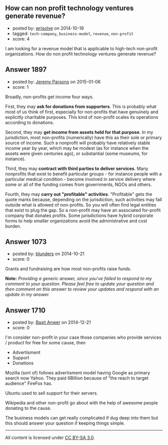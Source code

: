 ## How can non profit technology ventures generate revenue?

- posted by: [wrisolve](https://stackexchange.com/users/2766908/wrisolve) on 2014-10-19
- tagged: `tech-company`, `business-model`, `revenue`, `non-profit`
- score: 4

I am looking for a revenue model that is applicable to high-tech non-profit organizations. How do non profit technology ventures generate revenue? 

   


## Answer 1897

- posted by: [Jeremy Parsons](https://stackexchange.com/users/497810/jeremy-parsons) on 2015-01-06
- score: 1

Broadly, non-profits get income four ways.

First, they may **ask for donations from supporters**. This is probably what most of us think of first, especially for non-profits that have genuinely and explicitly charitable purposes. This kind of non-profit scales its operations according to donations.

Second, they may **get income from assets held for that purpose**. In my jurisdiction, most non-profits (numerically) have this as their sole or primary source of income. Such a nonprofit will probably have relatively stable income year by year, which may be modest (as for instance when the assets were given centuries ago), or substantial (some museums, for instance).

Third, they may **contract with third parties to deliver services**. Many nonprofits that exist to benefit particular groups - for instance people with a particular medical condition - become involved in service delivery where some or all of the funding comes from governments, NGOs and others.

Fourth, they may **carry out "profitable" activities**. "Profitable" gets the quote marks because, depending on the jurisdiction, such activities may fall outside what is allowed of non-profits. So you will often find legal entities that exist to plug the gap. So a non-profit may have an associated for-profit company that donates profits. Some jurisdictions have hybrid corporate forms to help smaller organizations avoid the administrative and cost burden.


## Answer 1073

- posted by: [blunders](https://stackexchange.com/users/216182/blunders) on 2014-10-21
- score: 0

Grants and fundraising are how most non-profits raise funds.

**Note:** *Providing a generic answer, since you've failed to respond to my comment to your question. Please feel free to update your question and then comment on this answer to review your updates and respond with an update in my answer.*


## Answer 1710

- posted by: [Basit Anwer](https://stackexchange.com/users/150816/basit-anwer) on 2014-12-21
- score: 0

I'm consider non-profit in your case those companies who provide services / product for free for some cause, then 

- Advertisment 
- Support
- Donations 


Mozilla (sort of) follows advertisment model having Google as primary search now Yahoo. They paid 6Billion because of "the reach to target audience" FireFox has.

Ubuntu used to sell support for their servers.

Wikipedia and other non-profit go about with the help of awesome people donating to the cause.

The business models can get really complicated if dug deep into them but this should answer your question if keeping things simple.



---

All content is licensed under [CC BY-SA 3.0](https://creativecommons.org/licenses/by-sa/3.0/).
